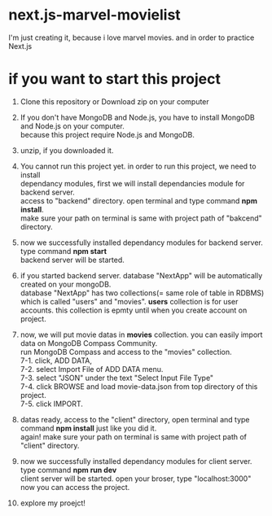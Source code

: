 # next.js-marvel-movielist

I'm just creating it, because i love marvel movies. and in order to practice Next.js

# if you want to start this project 

1. Clone this repository or Download zip on your computer
2. If you don't have MongoDB and Node.js, you have to install MongoDB and Node.js on your computer. <br/>
   because this project require Node.js and MongoDB. 
3. unzip, if you downloaded it. 
4. You cannot run this project yet. in order to run this project, we need to install <br/>
   dependancy modules, first we will install dependancies module for backend server.<br/>
   access to "backend" directory. open terminal and type command <b>npm install</b>. <br/>
   make sure your path on terminal is same with project path of "bakcend" directory. 
5. now we successfully installed dependancy modules for backend server. type command <b>npm start</b><br/>
   backend server will be started. 
6. if you started backend server. database "NextApp" will be automatically created on your mongoDB.<br/>
   database "NextApp" has two collections(= same role of table in RDBMS) which is called "users" and "movies".
   <b>users</b> collection is for user accounts. this collection is epmty until when you create account on project. 
7. now, we will put movie datas in <b>movies</b> collection. you can easily import data on MongoDB Compass Community.<br/>
   run MongoDB Compass and access to the "movies" collection. <br/>
   7-1. click, ADD DATA, <br/>
   7-2. select Import File of ADD DATA menu. <br/>
   7-3. select "JSON" under the text "Select Input File Type" <br/>
   7-4. click BROWSE and load movie-data.json from top directory of this project. <br/>
   7-5. click IMPORT. 
   
8. datas ready, access to the "client" directory, open terminal and type command <b>npm install</b> just like you did it. <br/>
   again! make sure your path on terminal is same with project path of "client" directory.

9. now we successfully installed dependancy modules for client server. type command <b>npm run dev</b><br/>
   client server will be started. open your broser, type "localhost:3000" now you can access the project.
   
10. explore my proejct!


